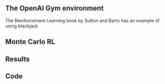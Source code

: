 ## The OpenAI Gym environment
The Reinforcement Learning book by Sutton and Barto has an example of using blackjack 

## Monte Carlo RL 

## Results 

## Code